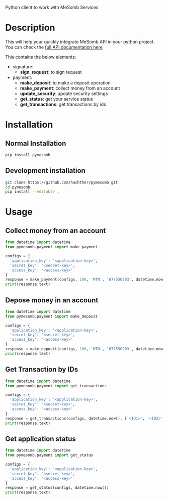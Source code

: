 Python client to work with MeSomb Services

# Description

This will help your quickly integrate MeSomb API in your python project. 
You can check the [full API documentation here](https://mesomb.hachther.com/en/api/v1.1/schema/)

This contains the below elements:

- signature:
  - **sign_request**: to sign request
- payment:
  - **make_deposit**: to make a deposit operation
  - **make_payment**: collect money from an account
  - **update_security**: update security settings
  - **get_status**: get your service status
  - **get_transactions**: get transactions by ids

# Installation

## Normal Installation

```bash
pip install pymesomb
```

## Development installation

```bash
git clone https://github.com/hachther/pymesomb.git
cd pymesomb
pip install --editable .
```

# Usage

## Collect money from an account

```python
from datetime import datetime
from pymesomb.payment import make_payment

configs = {
  'application_key': '<application-key>',
  'secret_key': '<secret-key>',
  'access_key': '<access-key>'
}
response = make_payment(configs, 100, 'MTN', '677550203', datetime.now(), nonce='<randomstring>')
print(response.text)
```

## Depose money in an account

```python
from datetime import datetime
from pymesomb.payment import make_deposit

configs = {
  'application_key': '<application-key>',
  'secret_key': '<secret-key>',
  'access_key': '<access-key>'
}
response = make_deposit(configs, 100, 'MTN', '677550203', datetime.now(), nonce='<random-string>')
print(response.text)
```

## Get Transaction by IDs

```python
from datetime import datetime
from pymesomb.payment import get_transactions

configs = {
  'application_key': '<application-key>',
  'secret_key': '<secret-key>',
  'access_key': '<access-key>'
}
response = get_transactions(configs, datetime.now(), ['<ID1>', '<ID2>', '...'])
print(response.text)
```

## Get application status

```python
from datetime import datetime
from pymesomb.payment import get_status

configs = {
  'application_key': '<application-key>',
  'secret_key': '<secret-key>',
  'access_key': '<access-key>'
}
response = get_status(configs, datetime.now())
print(response.text)
```